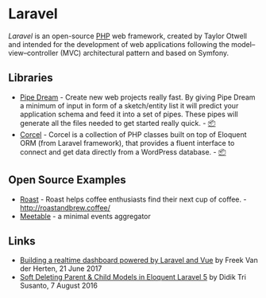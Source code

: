 # Laravel

<dfn>Laravel</dfn> is an open-source [PHP](README.md) web framework, created by Taylor Otwell and intended for the development of web applications following the model–view–controller (MVC) architectural pattern and based on Symfony.

## Libraries

-   [Pipe Dream](https://github.com/pipe-dream/laravel) - Create new web projects really fast. By giving Pipe Dream a minimum of input in form of a sketch/entity list it will predict your application schema and feed it into a set of pipes. These pipes will generate all the files needed to get started really quick. - [:package:](https://packagist.org/packages/pipe-dream/laravel "Pipe Dream on Packagist")
-   [Corcel](https://github.com/corcel/corcel) - Corcel is a collection of PHP classes built on top of Eloquent ORM (from Laravel framework), that provides a fluent interface to connect and get data directly from a WordPress database. - [:package:](https://packagist.org/packages/jgrossi/corcel "Corcel on Packagist")

## Open Source Examples

-   [Roast](https://github.com/serversideup/roastandbrew) - Roast helps coffee enthusiasts find their next cup of coffee. - <http://roastandbrew.coffee/>
-   [Meetable](https://github.com/aaronpk/Meetable) - a minimal events aggregator

## Links

-   [Building a realtime dashboard powered by Laravel and Vue](https://murze.be/building-a-realtime-dashboard-powered-by-laravel-and-vue-2017-edition) by Freek Van der Herten, 21 June 2017
-   [Soft Deleting Parent & Child Models in Eloquent Laravel 5](https://medium.com/teknomuslim/soft-deleting-parent-child-models-in-eloquent-laravel-5-dc05a29133bf) by Didik Tri Susanto, 7 August 2016
